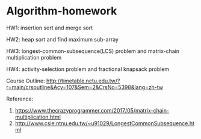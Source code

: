 # Algorithm-homework

HW1: insertion sort and merge sort

HW2: heap sort and find maximum sub-array

HW3: longest-common-subsequence(LCS) problem and matrix-chain multiplication problem

HW4: activity-selection problem and fractional knapsack problem

Course Outline:
http://timetable.nctu.edu.tw/?r=main/crsoutline&Acy=107&Sem=2&CrsNo=5398&lang=zh-tw

Reference: 
1. https://www.thecrazyprogrammer.com/2017/05/matrix-chain-multiplication.html
2. http://www.csie.ntnu.edu.tw/~u91029/LongestCommonSubsequence.html
